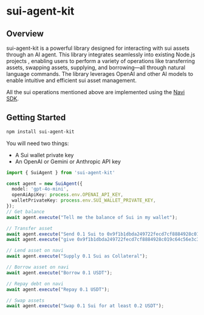 # sui-agent-kit
## Overview
sui-agent-kit is a powerful library designed for interacting with sui assets through an AI agent. 
This library integrates seamlessly into existing Node.js projects , 
enabling users to perform a variety of operations like transferring assets, swapping assets, 
supplying, and borrowing—all through natural language commands. 
The library leverages OpenAI and other AI models to enable intuitive and efficient sui asset management.  

All the sui operations mentioned above are implemented using the [Navi SDK](https://github.com/naviprotocol/navi-sdk).


## Getting Started

```bash
npm install sui-agent-kit
```

You will need two things:

- A Sui wallet private key
- An OpenAI or Gemini or Anthropic API key

```ts
import { SuiAgent } from 'sui-agent-kit'

const agent = new SuiAgent({
  model: 'gpt-4o-mini',
  openAiApiKey: process.env.OPENAI_API_KEY,
  walletPrivateKey: process.env.SUI_WALLET_PRIVATE_KEY,
});
// Get balance
await agent.execute("Tell me the balance of Sui in my wallet");

// Transfer asset
await agent.execute("Send 0.1 Sui to 0x9f1b1dbda249722fecd7cf8884928c019c64c56e3c3b9362e2867f8d80e16e16");
await agent.execute("give 0x9f1b1dbda249722fecd7cf8884928c019c64c56e3c3b9362e2867f8d80e16e16 0.1 Sui");

// Lend asset on navi
await agent.execute("Supply 0.1 Sui as Collateral");

// Borrow asset on navi
await agent.execute("Borrow 0.1 USDT");

// Repay debt on navi
await agent.execute("Repay 0.1 USDT");

// Swap assets 
await agent.execute("Swap 0.1 Sui for at least 0.2 USDT");
```